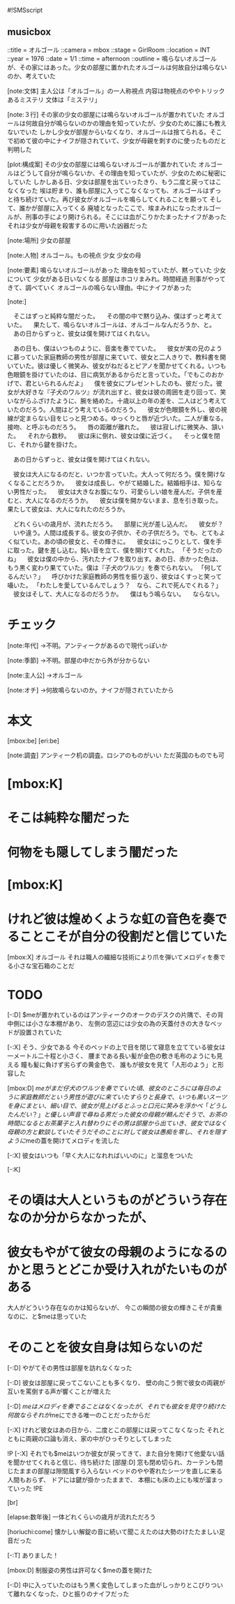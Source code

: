 #!SMSscript

## musicbox

::title = オルゴール
::camera = mbox
::stage = GirlRoom
::location = INT
::year = 1976
::date = 1/1
::time = afternoon
::outline = 鳴らないオルゴールが、その家にはあった。少女の部屋に置かれたオルゴールは何故自分は鳴らないのか、考えていた

[note:文体]
主人公は「オルゴール」の一人称視点
内容は物視点のややトリックあるミステリ
文体は「ミステリ」

[note:３行]
その家の少女の部屋には鳴らないオルゴールが置かれていた
オルゴールは何故自分が鳴らないのかの理由を知っていたが、少女のために誰にも教えないでいた
しかし少女が部屋からいなくなり、オルゴールは捨てられる。そこで初めて彼の中にナイフが隠されていて、少女が母親を刺すのに使ったものだと判明した

[plot:構成案]
その少女の部屋には鳴らないオルゴールが置かれていた
オルゴールはどうして自分が鳴らないか、その理由を知っていたが、少女のために秘密にしていた
しかしある日、少女は部屋を出ていったきり、もう二度と戻ってはこなくなった
埃は貯まり、誰も部屋に入ってこなくなっても、オルゴールはずっと待ち続けていた。再び彼女がオルゴールを鳴らしてくれることを願って
そして、誰かが部屋に入ってくる
廃墟となったここで、埃まみれになったオルゴールが、刑事の手により開けられる。そこには血がこりかたまったナイフがあった
それは少女が母親を殺害するのに用いた凶器だった

[note:場所]
少女の部屋

[note:人物]
オルゴール。もの視点
少女
少女の母

[note:要素]
鳴らないオルゴールがあった
理由を知っていたが、黙っていた
少女について
少女がある日いなくなる
部屋はホコリまみれ。時間経過
刑事がやってきて、調べていく
オルゴールの鳴らない理由。中にナイフがあった

[note:]

　そこはずっと純粋な闇だった。
　その闇の中で黙り込み、僕はずっと考えていた。
　果たして、鳴らないオルゴールは、オルゴールなんだろうか、と。
　あの日からずっと、彼女は僕を開けてはくれない。

　あの日も、僕はいつものように、音楽を奏でていた。
　彼女が実の兄のように慕っていた家庭教師の男性が部屋に来ていて、彼女と二人きりで、教科書を開いていた。彼は優しく微笑み、彼女がねだるとピアノを聞かせてくれる。いつも色眼鏡を掛けていたのは、目に病気があるからだと言っていた。「でもこのおかげで、君といられるんだよ」
　僕を彼女にプレゼントしたのも、彼だった。彼女が大好きな『子犬のワルツ』が流れ出すと、彼女は彼の周囲を走り回って、笑いながらふざけたように、腕を絡めた。十歳以上の年の差を、二人はどう考えていたのだろう。人間はどう考えているのだろう。
　彼女が色眼鏡を外し、彼の視線が定まらない目をじっと見つめる。ゆっくりと唇が近づいた。二人が重なる。接吻、と呼ぶものだろう。
　唇の距離が離れた。
　彼は寂しげに微笑み、頷いた。
　それから数秒。
　彼は床に倒れ、彼女は僕に近づく。
　そっと僕を閉じ、それから鍵を掛けた。

　あの日からずっと、彼女は僕を開けてはくれない。

　彼女は大人になるのだと、いつか言っていた。大人って何だろう。僕を開けなくなることだろうか。
　彼女は成長し、やがて結婚した。結婚相手は、知らない男性だった。
　彼女は大きなお腹になり、可愛らしい娘を産んだ。子供を産むと、大人になるのだろうか。
　彼女は僕を開かないまま、息を引き取った。果たして彼女は、大人になれたのだろうか。

　どれくらいの歳月が、流れただろう。
　部屋に光が差し込んだ。
　彼女が？
　いや違う。人間は成長する。彼女の子供か、その子供だろう。でも、とてもよく似ていた。あの頃の彼女と、その輝きに。
　彼女はにっこりとして、僕を手に取った。鍵を差し込む。鈍い音を立て、僕を開けてくれた。
「そうだったのね」
　彼女は僕の中から、汚れたナイフを取り出す。あの日、赤かった色は、もう黒く変わり果てていた。僕は『子犬のワルツ』を奏でられない。
「何してるんだい？」
　呼びかけた家庭教師の男性を振り返り、彼女はくすっと笑って囁いた。
「わたしを愛しているんでしょう？　なら、これで死んでくれる？」
　彼女はそして、大人になるのだろうか。
　僕はもう鳴らない。
　ならない。

# チェック

[note:年代]
→不明。アンティークがあるので現代っぽいか

[note:季節]
→不明。部屋の中だから外が分からない

[note:主人公]
→オルゴール

[note:オチ]
→何故鳴らないのか。ナイフが隠されていたから

# 本文

[mbox:be]
[eri:be]

[note:調査]
アンティーク机の調査。ロシアのものがいい
ただ英国のものでも可


# [mbox:K]
# そこは純粋な闇だった
# 何物をも隠してしまう闇だった

# [mbox:K]
# けれど彼は煌めくような虹の音色を奏でることこそが自分の役割だと信じていた

[mbox:X]
オルゴール
それは職人の繊細な技術により爪を弾いてメロディを奏でる小さな宝石箱のことだ

# TODO

[-:D]
$meが置かれているのはアンティークのオークのデスクの片隅で、その背中側には小さな本棚があり、
左側の窓辺には少女の為の天蓋付きの大きなベッドが設置されていた

[-:X]
そう、少女である
今そのベッドの上で目を閉じて寝息を立てている彼女は一メートル二十程と小さく、
腰まである長い髪が金色の敷き毛布のようにも見える
瞳も髪に負けず劣らずの黄金色で、
誰もが彼女を見て「人形のよう」と形容した

[mbox:D]
$meがまだ仔犬のワルツを奏でていた頃、彼女のところには毎日のように家庭教師だという男性が遊びに来ていた
すらりと長身で、いつも黒いスーツを身にまとい、細い目で、
彼女が見上げるとふっと口元に笑みを浮かべ「どうしたんだい？」と優しい声音で尋ねる男だった
彼女の母親が頼んだそうで、お茶の時間になるとお茶菓子と入れ替わりにその男は部屋から出ていき、彼女ではなく母親の方と歓談していたそうだ
そのことに対して彼女は愚痴を零し、それを隠すように$meの蓋を開けてメロディを流した

[-:X]
彼女はいつも「早く大人になれればいいのに」と溜息をついた

[-:K]
# その頃は大人というものがどういう存在なのか分からなかったが、
# 彼女もやがて彼女の母親のようになるのかと思うとどこか受け入れがたいものがある
大人がどういう存在なのかは知らないが、
今この瞬間の彼女の輝きこそが貴重なのに、と$meは思っていた
# そのことを彼女自身は知らないのだ

[-:D]
やがてその男性は部屋を訪れなくなった

[-:D]
彼女は部屋に戻ってこないことも多くなり、
壁の向こう側で彼女の両親が互いを罵倒する声が響くことが増えた

[-:D]
$meはメロディを奏でることはなくなったが、それでも彼女を見守り続けた
何故ならそれが$meにできる唯一のことだったからだ

[-:X]
けれど彼女はあの日から、二度とこの部屋には戻ってこなくなった
それとともに両親の口論も消え、家の中がひっそりとしてしまった

!P
[-:X]
それでも$meはいつか彼女が戻ってきて、また自分を開けて他愛ない話を聞かせてくれると信じ、待ち続けた
[部屋:D]
窓も閉め切られ、カーテンも閉じたままの部屋は隙間風すら入らない
ベッドのやや寄れたシーツを直しに来る人間もおらず、
ドアには鍵が掛かったままで、
本棚にも床の上にも埃が溜まっていった
!PE

[br]

[elapse:数年後]
一体どれくらいの歳月が流れただろう

[horiuchi:come]
懐かしい解錠の音に続いて聞こえたのは大勢のけたたましい足音だった

[-:T]
ありました！

[mbox:D]
制服姿の男性は許可なく$meの蓋を開けた

[-:D]
中に入っていたのはもう黒く変色してしまった血がしっかりとこびりついて離れなくなった、ひと振りのナイフだった

